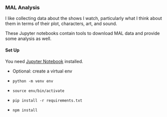 ### MAL Analysis

I like collecting data about the shows I watch, particularly what I think about
them in terms of their plot, characters, art, and sound.

These Jupyter notebooks contain tools to download MAL data and provide some
analysis as well.

#### Set Up

You need [Jupyter Notebook](https://jupyter.org/install) installed.

* Optional: create a virtual env

* `python -m venv env`
* `source env/bin/activate`
* `pip install -r requirements.txt`
* `npm install`
